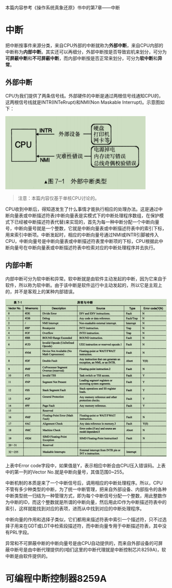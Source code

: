 本篇内容参考《操作系统真象还原》书中的第7章——中断

# 中断
把中断按事件来源分类，来自CPU外部的中断就称为**外部中断**，来自CPU内部的中断称为**内部中断**。其实还可以再细分，外部中断按是否导致宕机来划分，可分为**可屏蔽中断**和**不可屏蔽中断**，而内部中断按是否正常来划分，可分为**软中断**和**异常**。

## 外部中断
CPU为我们提供了两条信号线。外部硬件的中断是通过两根信号线通知CPU的，这两根信号线就是INTR(INTeRrupt)和NMI(Non Maskable Interrupt)。示意图如下：

![](images/Snipaste_2023-05-20_12-30-57.png)

> 注意：本篇内容仅基于单核CPU讨论的。

CPU收到中断后，得知道发生了什么事情才能执行相应的处理办法。这是通过中断向量表或中断描述符表(中断向量表是实模式下的中断处理程序数组，在保护模式下已经被中断描述符表代替)来实现的，首先为每一种中断分配一个中断向量号，中断向量号就是一个整数，它就是中断向量表或中断描述符表中的索引下标，用来索引中断项。中断发起时，相应的中断向量号通过NMI或INTR引脚被传入CPU，中断向量号是中断向量表或中断描述符表里中断项的下标，CPU根据此中断向量号在中断向量表或中断描述符表中检索对应的中断处理程序并去执行。

## 内部中断
内部中断可分为软中断和异常。软中断就是由软件主动发起的中断，因为它来自于软件，所以称为软中断。由于该中断是软件运行中主动发起的，所以它是主观上的，并不是客观上的某种内部错误。

![](images/Snipaste_2023-05-20_14-39-29.png)

上表中Error code字段中，如果值是Y，表示相应中断会由CPU压入错误码。上表中的第一列的Vector No.就是中断向量号，其值范围0~255。

中断机制的本质是来了一个中断信号后，调用相应的中断处理程序。所以，CPU不管有多少种类型的中断，为了统一中断管理，把来自外部设备、内部指令的各种中断类型统一归结为一种管理方式，即为每个中断信号分配一个整数，用此整数作为中断的ID，而这个整数就是所谓的中断向量，然后用此ID作为中断描述符表中的索引，这样就能找到对应的表项，进而从中找到对应的中断处理程序。

中断向量的作用和选择子类似，它们都用来描述符表中索引一个描述符，只不过选择子用来在GDT或LDT中检索段描述符，而中断向量专用于中断描述符表，其中没有PRL字段。

异常和不可屏蔽中断的中断向量号是由CPU自动提供的，而来自外部设备的可屏蔽中断号是由中断代理提供的(咱们这里的中断代理就是中断控制芯片8259A)，软中断是由软件提供的。

# 可编程中断控制器8259A






